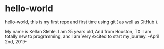 # hello-world
hello-world, this is my first repo and first time using git ( as well as GitHub ).

My name is Kellan Stehle.
    I am 25 years old,
        And from Houston, TX.
          I am totally new to programming, and I am
            Very excited to start my journey.
                -April 2nd, 2019-
